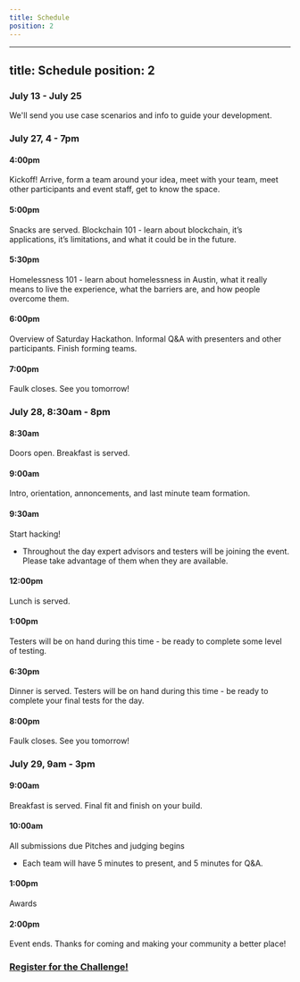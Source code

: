 ```yaml
---
title: Schedule
position: 2
---
```


---
title: Schedule
position: 2
---

### July 13 - July 25
We'll send you use case scenarios and info to guide your development.

### July 27, 4 - 7pm

#### 4:00pm
Kickoff! Arrive, form a team around your idea, meet with your team, meet other participants and event staff, get to know the space.

#### 5:00pm
Snacks are served.
Blockchain 101 - learn about blockchain, it’s applications, it’s limitations, and what it could be in the future.

#### 5:30pm
Homelessness 101 - learn about homelessness in Austin, what it really means to live the experience, what the barriers are, and how people overcome them.

#### 6:00pm
Overview of Saturday Hackathon. Informal Q&A with presenters and other participants. Finish forming teams.

#### 7:00pm
Faulk closes. See you tomorrow!

### July 28, 8:30am - 8pm

#### 8:30am
Doors open.
Breakfast is served.

#### 9:00am
Intro, orientation, annoncements, and last minute team formation.

#### 9:30am
Start hacking!

* Throughout the day expert advisors and testers will be joining the event. Please take advantage of them when they are available.

#### 12:00pm
Lunch is served.

#### 1:00pm
Testers will be on hand during this time - be ready to complete some level of testing.

#### 6:30pm
Dinner is served.
Testers will be on hand during this time - be ready to complete your final tests for the day.

#### 8:00pm
Faulk closes. See you tomorrow!


### July 29, 9am - 3pm

#### 9:00am
Breakfast is served.
Final fit and finish on your build.

#### 10:00am
All submissions due
Pitches and judging begins
* Each team will have 5 minutes to present, and 5 minutes for Q&A.

#### 1:00pm
Awards

#### 2:00pm
Event ends. Thanks for coming and making your community a better place!


### [Register for the Challenge!](https://www.eventbrite.com/e/the-mayors-blockchain-challenge-tickets-48004157728?aff=Website)
